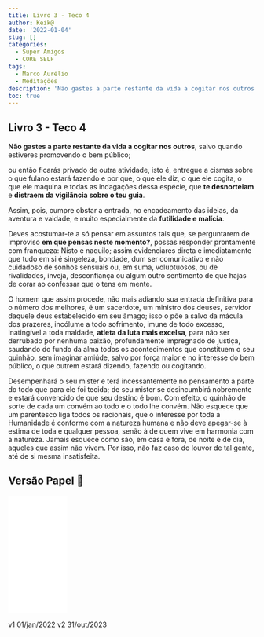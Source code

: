 ```yaml
---
title: Livro 3 - Teco 4
author: Keik@
date: '2022-01-04'
slug: []
categories:
  - Super Amigos
  - CORE SELF
tags:
  - Marco Aurélio
  - Meditações
description: 'Não gastes a parte restante da vida a cogitar nos outros'
toc: true
---
```


## Livro 3 - Teco 4


**Não gastes a parte restante da vida a cogitar nos outros**, salvo quando estiveres promovendo o bem público; 

ou então ficarás privado de outra atividade, isto é, entregue a cismas sobre o que fulano estará fazendo e por que, o que ele diz, o que ele cogita, o que ele maquina e todas as indagações dessa espécie, que **te desnorteiam** e **distraem da vigilância sobre o teu guia**.

Assim, pois, cumpre obstar a entrada, no encadeamento das ideias, da aventura e vaidade, e muito especialmente da **futilidade e malícia**. 

Deves acostumar-te a só pensar em assuntos tais que, se perguntarem de improviso **em que pensas neste momento?**, possas responder prontamente com franqueza: Nisto e naquilo; assim evidenciares direta e imediatamente que tudo em si é singeleza, bondade, dum ser comunicativo e não cuidadoso de sonhos sensuais ou, em suma, voluptuosos, ou de rivalidades, inveja, desconfiança ou algum outro sentimento de que hajas de corar ao confessar que o tens em mente.

O homem que assim procede, não mais adiando sua entrada definitiva para o número dos melhores, é um sacerdote, um ministro dos deuses, servidor daquele deus estabelecido em seu âmago; isso o põe a salvo da mácula dos prazeres, incólume a todo sofrimento, imune de todo excesso, inatingível a toda maldade, **atleta da luta mais excelsa**, para não ser derrubado por nenhuma paixão, profundamente impregnado de justiça, saudando do fundo da alma todos os acontecimentos que constituem o seu quinhão, sem imaginar amiúde, salvo por força maior e no interesse do bem público, o que outrem estará dizendo, fazendo ou cogitando.

Desempenhará o seu mister e terá incessantemente no pensamento a parte do todo que para ele foi tecida; de seu mister se desincumbirá nobremente e estará convencido de que seu destino é bom. Com efeito, o quinhão de sorte de cada um convém ao todo e o todo lhe convém. Não esquece que um parentesco liga todos os racionais, que o interesse por toda a Humanidade é conforme com a natureza humana e não deve apegar-se à estima de toda e qualquer pessoa, senão à de quem vive em harmonia com a natureza. Jamais esquece como são, em casa e fora, de noite e de dia, aqueles que assim não vivem. Por isso, não faz caso do louvor de tal gente, até de si mesma insatisfeita.

## Versão Papel :book:
<iframe style="width:120px;height:240px;" marginwidth="0" marginheight="0" scrolling="no" frameborder="0" src="//ws-na.amazon-adsystem.com/widgets/q?ServiceVersion=20070822&OneJS=1&Operation=GetAdHtml&MarketPlace=BR&source=ss&ref=as_ss_li_til&ad_type=product_link&tracking_id=mundodekeika-20&language=pt_BR&marketplace=amazon&region=BR&placement=B092FVY4BB&asins=B092FVY4BB&linkId=37c5ec14221f61f811029aa88b520891&show_border=true&link_opens_in_new_window=true"></iframe>

v1 01/jan/2022
v2 31/out/2023  


